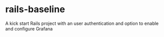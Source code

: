 # rails-baseline
A kick start Rails project with an user authentication and option to enable and configure Grafana
